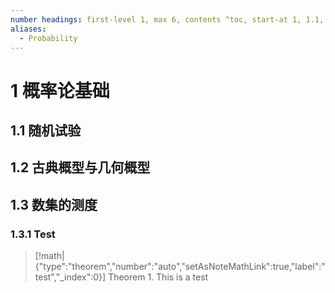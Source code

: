 ```yaml
---
number headings: first-level 1, max 6, contents ^toc, start-at 1, 1.1, auto
aliases:
  - Probability
---
```

# 1 概率论基础
## 1.1 随机试验

## 1.2 古典概型与几何概型
## 1.3 数集的测度
### 1.3.1 Test



> [!math|{"type":"theorem","number":"auto","setAsNoteMathLink":true,"label":"test","_index":0}] Theorem 1.
> This is a test 
